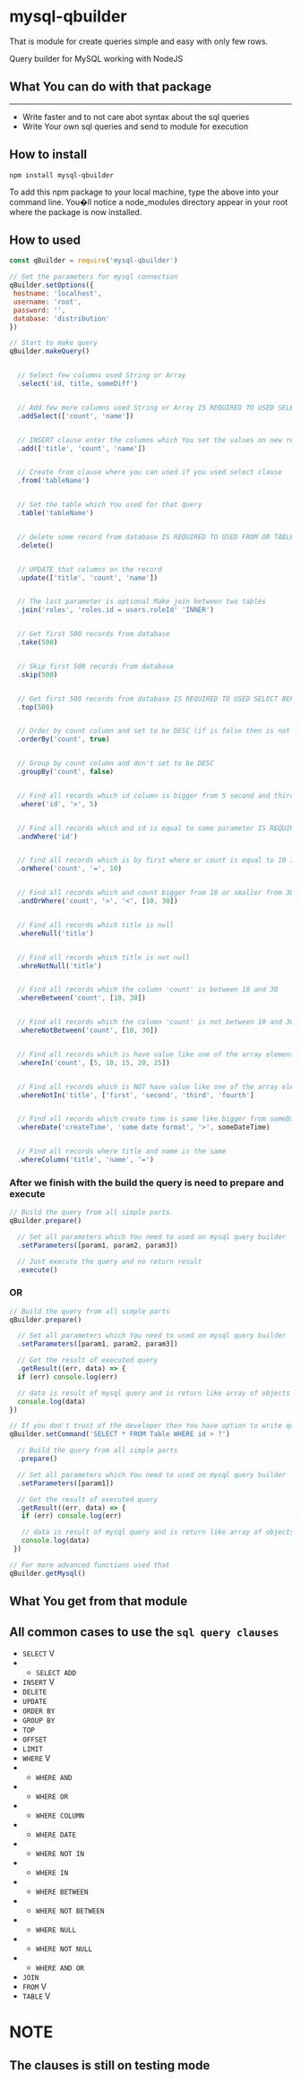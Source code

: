 # mysql-qbuilder

That is module for create queries simple and easy with only few rows.

Query builder for MySQL working with NodeJS

## What You can do with that package
---
* Write faster and to not care abot syntax about the sql queries
* Write Your own sql queries and send to module for execution

## How to install
```
npm install mysql-qbuilder
```
To add this npm package to your local machine, type the above into your command line. You�ll notice a node_modules directory appear in your root where the package is now installed.

## How to used
```JavaScript
const qBuilder = require('mysql-qbuilder')
```

```JavaScript
// Set the parameters for mysql connection
qBuilder.setOptions({
 hostname: 'localhost',
 username: 'root',
 password: '',
 database: 'distribution'
})
```

```JavaScript
// Start to make query
qBuilder.makeQuery()


  // Select few columns used String or Array
  .select('id, title, someDiff')


  // Add few more columns used String or Array IS REQUIRED TO USED SELECT BEFORE USED ADDSELECT
  .addSelect(['count', 'name'])


  // INSERT clause enter the columns which You set the values on new record
  .add(['title', 'count', 'name'])


  // Create from clause where you can used if you used select clause
  .from('tableName')


  // Set the table which You used for that query
  .table('tableName')


  // delete some record from database IS REQUIRED TO USED FROM OR TABLE BEFORE USED DELETE
  .delete()


  // UPDATE that columns on the record
  .update(['title', 'count', 'name'])


  // The last parameter is optional Make join between two tables
  .join('roles', 'roles.id = users.roleId' 'INNER')


  // Get first 500 records from database
  .take(500)


  // Skip first 500 records from database
  .skip(500)


  // Get first 500 records from database IS REQUIRED TO USED SELECT BEFORE USED TOP
  .top(500)


  // Order by count column and set to be DESC (if is false then is not used DESC)
  .orderBy('count', true)


  // Group by count column and don't set to be DESC
  .groupBy('count', false)


  // Find all records which id column is bigger from 5 second and third parameters are optional
  .where('id', '>', 5)


  // Find all records which and id is equal to some parameter IS REQUIRED TO USED WHERE BEFORE USED ANDWHERE
  .andWhere('id')


  // find all records which is by first where or count is equal to 10 IS REQUIRED TO USED WHERE BEFORE USED ANDWHERE
  .orWhere('count', '=', 10)


  // Find all records which and count bigger from 10 or smaller from 30
  .andOrWhere('count', '>', '<', [10, 30])


  // Find all records which title is null
  .whereNull('title')


  // Find all records which title is not null
  .whreNotNull('title')


  // Find all records which the column 'count' is between 10 and 30
  .whereBetween('count', [10, 30])


  // Find all records which the column 'count' is not between 10 and 30
  .whereNotBetween('count', [10, 30])


  // Find all records which is have value like one of the array elements
  .whereIn('count', [5, 10, 15, 20, 25])


  // Find all records which is NOT have value like one of the array elements
  .whereNotIn('title', ['first', 'second', 'third', 'fourth']


  // Find all records which create time is same like bigger from someDateTime
  .whereDate('createTime', 'some date format', '>', someDateTime)


  // Find all records where title and name is the same
  .whereColumn('title', 'name', '=')

```


### After we finish with the build the query is need to prepare and execute

```JavaScript
// Build the query from all simple parts
qBuilder.prepare()

  // Set all parameters which You need to used on mysql query builder
  .setParameters([param1, param2, param3])

  // Just execute the query and no return result
  .execute()
```


### OR

```JavaScript
// Build the query from all simple parts
qBuilder.prepare()

  // Set all parameters which You need to used on mysql query builder
  .setParameters([param1, param2, param3])

  // Get the result of executed query
  .getResult((err, data) => {
  if (err) console.log(err)

  // data is result of mysql query and is return like array of objects or single object
  console.log(data)
})
```

```JavaScript
// If you don't trust of the developer then You have option to write query yourself like
qBuilder.setCommand('SELECT * FROM Table WHERE id > ?')

  // Build the query from all simple parts
  .prepare()

  // Set all parameters which You need to used on mysql query builder
  .setParameters([param1])

  // Get the result of executed query
  .getResult((err, data) => {
   if (err) console.log(err)

   // data is result of mysql query and is return like array of objects or single object
   console.log(data)
 })
```

```JavaScript
// For more advanced functions used that
qBuilder.getMysql()
```

## What You get from that module
All common cases to use the `sql query clauses`
---
* `SELECT` V
* * `SELECT ADD`
* `INSERT` V
* `DELETE`
* `UPDATE`
* `ORDER BY`
* `GROUP BY`
* `TOP`
* `OFFSET`
* `LIMIT`
* `WHERE` V
* * `WHERE AND`
* * `WHERE OR`
* * `WHERE COLUMN`
* * `WHERE DATE`
* * `WHERE NOT IN`
* * `WHERE IN`
* * `WHERE BETWEEN`
* * `WHERE NOT BETWEEN`
* * `WHERE NULL`
* * `WHERE NOT NULL`
* * `WHERE AND OR`
* `JOIN`
* `FROM` V
* `TABLE` V

# NOTE
## The clauses is still on testing mode
